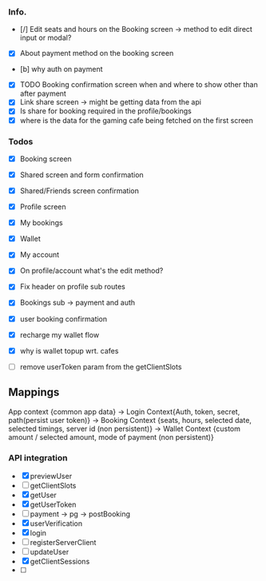 ### Info.
- [/] Edit seats and hours on the Booking screen -> method to edit direct input or modal?
- [x] About payment method on the booking screen
- [b] why auth on payment
- [x] TODO Booking confirmation screen when and where to show other than after payment
- [x] Link share screen -> might be getting data from the api
- [x] Is share for booking required in the profile/bookings
- [x] where is the data for the gaming cafe being fetched on the first screen

### Todos
 - [x] Booking screen  
 - [x] Shared screen and form confirmation 
 - [x] Shared/Friends screen confirmation 
 - [x] Profile screen 
 - [x] My bookings
 - [x] Wallet
 - [x] My account
 - [x] On profile/account what's the edit method?
 - [x] Fix header on profile sub routes
 - [x] Bookings sub -> payment and auth
 - [x] user booking confirmation
 - [x] recharge my wallet flow
 - [x] why is wallet topup wrt. cafes
 - [ ] remove userToken param from the getClientSlots


## Mappings
App context {common app data} -> Login Context{Auth, token, secret, path(persist user token)} -> Booking Context {seats, hours, selected date, selected timings, server id (non persistent)} -> Wallet Context {custom amount / selected amount, mode of payment (non persistent)}

### API integration
- [x] previewUser
- [ ] getClientSlots
- [x] getUser
- [x] getUserToken
- [ ] payment -> pg -> postBooking
- [x] userVerification
- [x] login
- [ ] registerServerClient
- [ ] updateUser
- [x] getClientSessions
- [ ] 